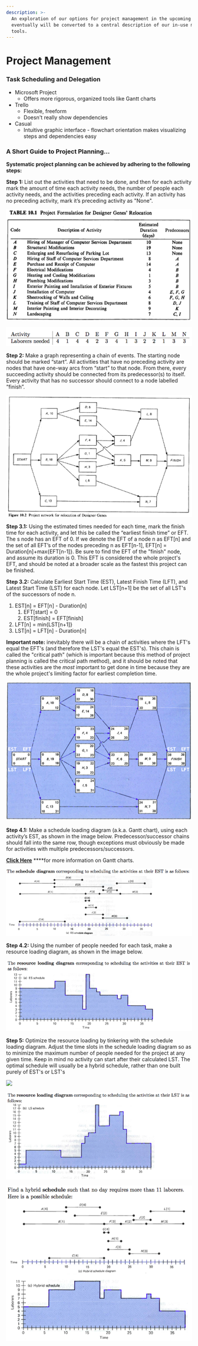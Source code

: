 ```yaml
---
description: >-
  An exploration of our options for project management in the upcoming year,
  eventually will be converted to a central description of our in-use management
  tools.
---
```


# Project Management

### Task Scheduling and Delegation

* Microsoft Project
  * Offers more rigorous, organized tools like Gantt charts
* Trello
  * Flexible, freeform
  * Doesn't really show dependencies
* Casual
  * Intuitive graphic interface - flowchart orientation makes visualizing steps and dependencies easy



### A Short Guide to Project Planning...

**Systematic project planning can be achieved by adhering to the following steps:**

**Step 1:** List out the activities that need to be done, and then for each activity mark the amount of time each activity needs, the number of people each activity needs, and the activities preceding each activity. If an activity has no preceding activity, mark it’s preceding activity as "None".

![](.gitbook/assets/screen-shot-2019-02-21-at-7.36.48-pm.png)

![](.gitbook/assets/screen-shot-2019-02-21-at-7.44.05-pm.png)

**Step 2:** Make a graph representing a chain of events. The starting node should be marked “start”. All activities that have no preceding activity are nodes that have one-way arcs from “start” to that node. From there, every succeeding activity should be connected from its predecessor\(s\) to itself. Every activity that has no successor should connect to a node labelled “finish”.

![](.gitbook/assets/screen-shot-2019-02-21-at-7.39.22-pm.png)

**Step 3.1:** Using the estimated times needed for each time, mark the finish time for each activity, and let this be called the “earliest finish time” or EFT. The s node has an EFT of 0. If we denote the EFT of a node n as EFT\[n\] and the set of all EFT’s of the nodes preceding n as EFT\[n-1\], EFT\[n\] = Duration\[n\]+max{EFT\[n-1\]}. Be sure to find the EFT of the "finish" node, and assume its duration is 0. This EFT is considered the whole project's EFT, and should be noted at a broader scale as the fastest this project can be finished.

**Step 3.2:** Calculate Earliest Start Time \(EST\), Latest Finish Time \(LFT\), and Latest Start Time \(LST\) for each node. Let LST\[n+1\] be the set of all LST's of the successors of node n.

1. EST\[n\] = EFT\[n\] - Duration\[n\]
   1. EFT\[start\] = 0
   2. EST\[finish\] = EFT\[finish\]
2. LFT\[n\] = min{LST\[n+1\]}
3. LST\[n\] = LFT\[n\] - Duration\[n\]

**Important note:** inevitably there will be a chain of activities where the LFT's equal the EFT's \(and therefore the LST's equal the EST's\). This chain is called the "critical path" \(which is important because this method of project planning is called the critical path method\), and it should be noted that these activities are the _most_ important to get done in time because they are the whole project's limiting factor for earliest completion time.

![](.gitbook/assets/screen-shot-2019-02-21-at-7.40.20-pm.png)

**Step 4.1:** Make a schedule loading diagram \(a.k.a. Gantt chart\), using each activity’s EST, as shown in the image below. Predecessor/successor chains should fall into the same row, though exceptions must obviously be made for activities with multiple predecessors/successors. 

[**Click Here**](https://en.wikipedia.org/wiki/Gantt_chart) ****for more information on Gantt charts.

![](.gitbook/assets/screen-shot-2019-02-21-at-7.44.39-pm.png)

**Step 4.2:** Using the number of people needed for each task, make a resource loading diagram, as shown in the image below.

![](.gitbook/assets/screen-shot-2019-02-21-at-7.45.49-pm.png)

**Step 5:** Optimize the resource loading by tinkering with the schedule loading diagram. Adjust the time slots in the schedule loading diagram so as to minimize the maximum number of people needed for the project at any given time. Keep in mind no activity can start after their calculated LST. The optimal schedule will usually be a hybrid schedule, rather than one built purely of EST's or LST's

![](https://lh3.googleusercontent.com/8nTnt53nHEPs_GwEUC1ccFRdtMrliBL7ymAuSS23cI98QQ5Aih61MN-zaz40OUC5v3M7-De9UzDvJgWAXdXPweoUAcKS0vbU9RBqzAx05P0wZcbVHGX4dxn8jVRomA9CsTnWC4Af)

![](.gitbook/assets/screen-shot-2019-02-21-at-7.46.38-pm.png)

![](.gitbook/assets/screen-shot-2019-02-21-at-7.46.47-pm.png)

